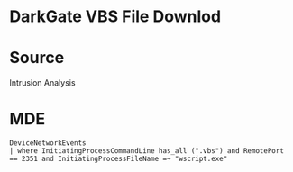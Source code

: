 # DarkGate VBS File Downlod

# Source
Intrusion Analysis

# MDE
```
DeviceNetworkEvents
| where InitiatingProcessCommandLine has_all (".vbs") and RemotePort == 2351 and InitiatingProcessFileName =~ "wscript.exe"
```
